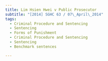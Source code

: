 ```yaml
---
title: Lim Hsien Hwei v Public Prosecutor 
subtitle: "[2014] SGHC 63 / 07\_April\_2014"
tags:
  - Criminal Procedure and Sentencing
  - Sentencing
  - Forms of Punishment
  - Criminal Procedure and Sentencing
  - Sentencing
  - Benchmark sentences

---
```


